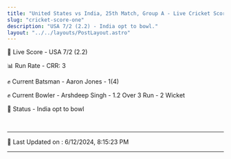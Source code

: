 ```yaml
---
title: "United States vs India, 25th Match, Group A - Live Cricket Score"
slug: "cricket-score-one"
description: "USA 7/2 (2.2) - India opt to bowl."
layout: "../../layouts/PostLayout.astro"
---
```


🔴 Live Score - USA 7/2 (2.2)  

📊 Run Rate - CRR: 3  

✊ Current Batsman - Aaron Jones - 1(4)  

✊ Current Bowler - Arshdeep Singh - 1.2 Over 3 Run - 2 Wicket  

📑 Status - India opt to bowl

<br />

***

📝 Last Updated on : 6/12/2024, 8:15:23 PM

***


